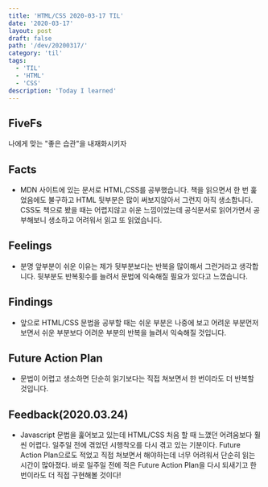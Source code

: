```yaml
---
title: 'HTML/CSS 2020-03-17 TIL'
date: '2020-03-17'
layout: post
draft: false
path: '/dev/20200317/'
category: 'til'
tags:
  - 'TIL'
  - 'HTML'
  - 'CSS'
description: 'Today I learned'
---
```


## FiveFs

나에게 맞는 "좋은 습관"을 내재화시키자

## Facts

- MDN 사이트에 있는 문서로 HTML,CSS를 공부했습니다. 책을 읽으면서 한 번 훑었음에도 불구하고 HTML 뒷부분은 많이 써보지않아서 그런지 아직 생소합니다. CSS도 책으로 봤을 때는 어렵지않고 쉬운 느낌이었는데 공식문서로 읽어가면서 공부해보니 생소하고 어려워서 읽고 또 읽었습니다.

## Feelings

- 분명 앞부분이 쉬운 이유는 제가 뒷부분보다는 반복을 많이해서 그런거라고 생각합니다. 뒷부분도 반복횟수를 늘려서 문법에 익숙해질 필요가 있다고 느꼈습니다.

## Findings

- 앞으로 HTML/CSS 문법을 공부할 때는 쉬운 부분은 나중에 보고 어려운 부분먼저 보면서 쉬운 부분보다 어려운 부분의 반복을 늘려서 익숙해질 것입니다.

## Future Action Plan

- 문법이 어렵고 생소하면 단순히 읽기보다는 직접 쳐보면서 한 번이라도 더 반복할 것입니다.

## Feedback(2020.03.24)

- Javascript 문법을 훑어보고 있는데 HTML/CSS 처음 할 때 느꼈던 어려움보다 훨씬 어렵다. 일주일 전에 겪었던 시행착오를 다시 겪고 있는 기분이다. Future Action Plan으로도 적었고 직접 쳐보면서 해야하는데 너무 어려워서 단순히 읽는 시간이 많아졌다. 바로 일주일 전에 적은 Future Action Plan을 다시 되새기고 한 번이라도 더 직접 구현해볼 것이다!
